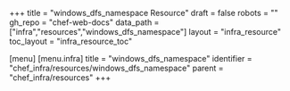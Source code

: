 +++
title = "windows_dfs_namespace Resource"
draft = false
robots = ""
gh_repo = "chef-web-docs"
data_path = ["infra","resources","windows_dfs_namespace"]
layout = "infra_resource"
toc_layout = "infra_resource_toc"

[menu]
  [menu.infra]
    title = "windows_dfs_namespace"
    identifier = "chef_infra/resources/windows_dfs_namespace"
    parent = "chef_infra/resources"
+++

<!-- The contents of this page are automatically generated from the windows_dfs_namespace.yaml file in the data directory. -->
<!-- To suggest a change, edit the https://github.com/chef/chef/blob/master/lib/chef/resource/windows_dfs_namespace.rb file
      and submit a pull request to the https://github.com/chef/chef repository. -->
